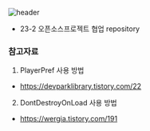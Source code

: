 ![header](https://capsule-render.vercel.app/api?type=cylinder&color=auto&height=300&section=header&text=CastAway_OpenSource&fontSize=60&animation=blink)
- 23-2 오픈소스프로젝트 협업 repository

### 참고자료
1. PlayerPref 사용 방법
- https://devparklibrary.tistory.com/22
2. DontDestroyOnLoad 사용 방법
- https://wergia.tistory.com/191
